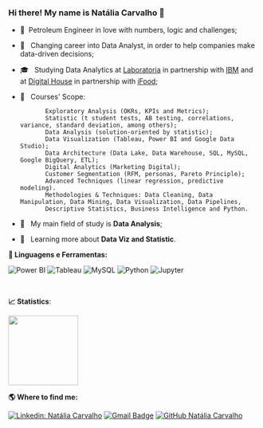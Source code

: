 ### Hi there! My name is Natália Carvalho 👋

- :woman:&nbsp; Petroleum Engineer in love with numbers, logic and challenges;

- 🤔 &nbsp; Changing career into Data Analyst, in order to help companies make data-driven decisions;

- 🎓 &nbsp; Studying Data Analytics at <a href="https://www.laboratoria.la/br">Laboratoria</a> in partnership with <a href="https://www.ibm.com/br-pt">IBM</a> and at <a href="https://www.digitalhouse.com/br">Digital House</a> in partnership with <a href="https://medium.com/ifood-tech">iFood</a>;

- 🚀 &nbsp; Courses' Scope:

             Exploratory Analysis (OKRs, KPIs and Metrics);
             Statistic (t student tests, AB testing, correlations, variance, standard deviation, among others);
             Data Analysis (solution-oriented by statistic);
             Data Visualization (Tableau, Power BI and Google Data Studio);
             Data Architecture (Data Lake, Data Warehouse, SQL, MySQL, Google BigQuery, ETL);
             Digital Analytics (Marketing Digital);
             Customer Segmentation (RFM, personas, Pareto Principle);
             Advanced Techniques (linear regression, predictive modeling).
             Methodologies & Techniques: Data Cleaning, Data Manipulation, Data Mining, Data Visualization, Data Pipelines, 
             Descriptive Statistics, Business Intelligence and Python.

- 💼 &nbsp; My main field of study is **Data Analysis**;

- 🌱 &nbsp; Learning more about **Data Viz and Statistic**.

<b> 🚀 **Linguagens e Ferramentas</b>:**

 ![Power BI](https://img.shields.io/badge/-Power%20BI-black?style=plastic&logo=Power-BI)
 ![Tableau](https://img.shields.io/badge/-Tableau-black?style=plastic&logo=Tableau)
 ![MySQL](https://img.shields.io/badge/-MySQL-333333?style=flat&logo=mysql)
 ![Python](https://img.shields.io/badge/-Python-black?style=flat-square&logo=Python)
 ![Jupyter](https://img.shields.io/badge/-Jupyter-black?style=flat-square&logo=Jupyter)
 
 
 <br>

<b> :chart_with_upwards_trend: Statistics</b>:


<a href="https://github.com/nataliagcarvalho">
  <img height="140em" src="https://github-readme-stats.vercel.app/api/top-langs/?username=nataliagcarvalho&layout=compact&langs_count=8&theme=dark"/>
</a>

<b> :earth_americas: Where to find me:  </b>


[![Linkedin: Natália Carvalho](https://img.shields.io/badge/-nataliacarvalho-blue?style=flat-square&logo=Linkedin&logoColor=white&link=https://www.linkedin.com/in/nataliagscarvalho/)](https://www.linkedin.com/in/nataliagscarvalho/)
[![Gmail Badge](https://img.shields.io/badge/-nataliagsantanna@hotmail.com-006bed?style=flat-square&logo=Gmail&logoColor=white&link=mailto:nataliagsantanna@hotmail.com)](mailto:carolinasancho@id.uff.br)
[![GitHub Natália Carvalho]( https://img.shields.io/github/followers/VanessaSwerts?label=follow&style=social)](https://github.com/nataliagcarvalho)
